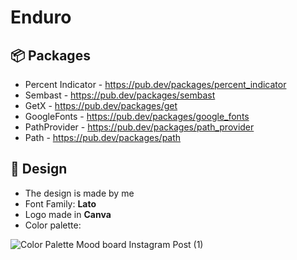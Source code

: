 # Enduro

## :package: Packages
- Percent Indicator - https://pub.dev/packages/percent_indicator
- Sembast - https://pub.dev/packages/sembast
- GetX - https://pub.dev/packages/get
- GoogleFonts - https://pub.dev/packages/google_fonts
- PathProvider - https://pub.dev/packages/path_provider
- Path - https://pub.dev/packages/path

##  :art: Design
- The design is made by me
- Font Family: **Lato**
- Logo made in **Canva**
- Color palette:

![Color Palette Mood board Instagram Post (1)](https://github.com/user-attachments/assets/d44a6cdf-e5f2-419c-b5a2-a31ced95788b)
